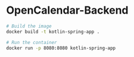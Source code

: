 # OpenCalendar-Backend

```sh
# Build the image
docker build -t kotlin-spring-app .
```
```sh
# Run the container
docker run -p 8080:8080 kotlin-spring-app
```
